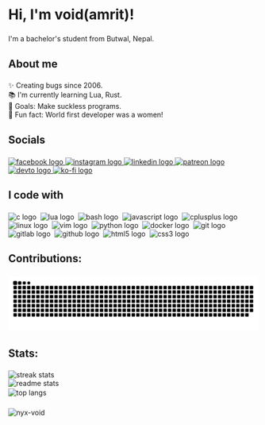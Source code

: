 <h1 align="left">Hi, I'm void(amrit)!</h1>

###

<p align="left">I'm a bachelor's student from Butwal, Nepal.</p>

###

<h2 align="left">About me</h2>

###

<p align="left">✨ Creating bugs since 2006.<br>📚 I'm currently learning Lua, Rust.<br>🎯 Goals: Make suckless programs.<br>🎲 Fun fact: World first developer was a women!</p>

###

<h2 align="left">Socials</h2>

###

<div align="left">
  <a href="https://www.facebook.com/amrit.bhattarai.3344/" target="_blank">
    <img src="https://img.shields.io/static/v1?message=Facebook&logo=facebook&label=&color=1877F2&logoColor=white&labelColor=&style=for-the-badge" height="" alt="facebook logo"  />
  </a>
  <a href="https://www.instagram.com/amrit.010/" target="_blank">
    <img src="https://img.shields.io/static/v1?message=Instagram&logo=instagram&label=&color=E4405F&logoColor=white&labelColor=&style=for-the-badge" height="" alt="instagram logo"  />
  </a>
  <a href="https://www.linkedin.com/in/amrit-bhattarai-30ab42323/" target="_blank">
    <img src="https://img.shields.io/static/v1?message=LinkedIn&logo=linkedin&label=&color=0077B5&logoColor=white&labelColor=&style=for-the-badge" height="" alt="linkedin logo"  />
  </a>
  <a href="https://www.patreon.com/user?u=139253929" target="_blank">
    <img src="https://img.shields.io/static/v1?message=Patreon&logo=patreon&label=&color=F96854&logoColor=white&labelColor=&style=for-the-badge" height="" alt="patreon logo"  />
  </a>
  <a href="https://dev.to/amrit44404" target="_blank">
    <img src="https://img.shields.io/static/v1?message=dev.to&logo=dev.to&label=&color=0A0A0A&logoColor=white&labelColor=&style=for-the-badge" height="" alt="devto logo"  />
  </a>
  <a href="https://ko-fi.com/void44404#" target="_blank">
    <img src="https://img.shields.io/static/v1?message=Ko-fi&logo=ko-fi&label=&color=F16061&logoColor=white&labelColor=&style=for-the-badge" height="" alt="ko-fi logo"  />
  </a>
</div>

###

<h2 align="left">I code with</h2>

###

<div align="left">
  <img src="https://img.shields.io/badge/C-A8B9CC?logo=c&logoColor=black&style=for-the-badge" height="" alt="c logo"  />
  <img width="0" />
  <img src="https://img.shields.io/badge/Lua-2C2D72?logo=lua&logoColor=white&style=for-the-badge" height="" alt="lua logo"  />
  <img width="0" />
  <img src="https://img.shields.io/badge/GNU Bash-4EAA25?logo=gnubash&logoColor=white&style=for-the-badge" height="" alt="bash logo"  />
  <img width="0" />
  <img src="https://img.shields.io/badge/JavaScript-F7DF1E?logo=javascript&logoColor=black&style=for-the-badge" height="" alt="javascript logo"  />
  <img width="0" />
  <img src="https://img.shields.io/badge/C++-00599C?logo=cplusplus&logoColor=white&style=for-the-badge" height="" alt="cplusplus logo"  />
  <img width="0" />
  <img src="https://img.shields.io/badge/Linux-FCC624?logo=linux&logoColor=black&style=for-the-badge" height="" alt="linux logo"  />
  <img width="0" />
  <img src="https://img.shields.io/badge/Vim-019733?logo=vim&logoColor=white&style=for-the-badge" height="" alt="vim logo"  />
  <img width="0" />
  <img src="https://img.shields.io/badge/Python-3776AB?logo=python&logoColor=white&style=for-the-badge" height="" alt="python logo"  />
  <img width="0" />
  <img src="https://img.shields.io/badge/Docker-2496ED?logo=docker&logoColor=white&style=for-the-badge" height="" alt="docker logo"  />
  <img width="0" />
  <img src="https://img.shields.io/badge/Git-F05032?logo=git&logoColor=white&style=for-the-badge" height="" alt="git logo"  />
  <img width="0" />
  <img src="https://img.shields.io/badge/GitLab-FC6D26?logo=gitlab&logoColor=black&style=for-the-badge" height="" alt="gitlab logo"  />
  <img width="0" />
  <img src="https://img.shields.io/badge/GitHub-181717?logo=github&logoColor=white&style=for-the-badge" height="" alt="github logo"  />
  <img width="0" />
  <img src="https://img.shields.io/badge/HTML5-E34F26?logo=html5&logoColor=white&style=for-the-badge" height="" alt="html5 logo"  />
  <img width="0" />
  <img src="https://img.shields.io/badge/CSS3-1572B6?logo=css3&logoColor=white&style=for-the-badge" height="" alt="css3 logo"  />
</div>

###

<h2 align="left">Contributions: </h2>

###

<img  src="https://raw.githubusercontent.com/nyx-void/nyx-void/output/github-contribution-grid-snake-dark.svg" alt="contribution graph" />

###

<h2 align="left">Stats: </h2>

###

<div align="left">
<img width=390 src="https://github-readme-streak-stats-salesp07.vercel.app/?user=nyx-void&count_private=true&theme=react&border_radius=10" alt="streak stats"/>
</div>

<div align="left">
  <img width=390 src="https://github-readme-stats-salesp07.vercel.app/api?username=nyx-void&count_private=true&show_icons=true&theme=react&rank_icon=github&border_radius=10" alt="readme stats" />
</div>

<div align="left">
  <img width=325 align="center" src="https://github-readme-stats-salesp07.vercel.app/api/top-langs/?username=nyx-void&hide=HTML&langs_count=8&layout=compact&theme=react&border_radius=10&size_weight=0.5&count_weight=0.5&exclude_repo=github-readme-stats" alt="top langs" />
</div>

###

<p align="left"> <img src="https://komarev.com/ghpvc/?username=nyx-void&label=Profile%20views&color=0e75b6&style=flat" alt="nyx-void" /> </p>

###
